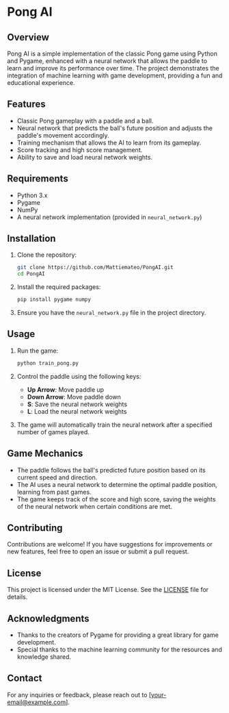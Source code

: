 # Pong AI

## Overview
Pong AI is a simple implementation of the classic Pong game using Python and Pygame, enhanced with a neural network that allows the paddle to learn and improve its performance over time. The project demonstrates the integration of machine learning with game development, providing a fun and educational experience.

## Features
- Classic Pong gameplay with a paddle and a ball.
- Neural network that predicts the ball's future position and adjusts the paddle's movement accordingly.
- Training mechanism that allows the AI to learn from its gameplay.
- Score tracking and high score management.
- Ability to save and load neural network weights.

## Requirements
- Python 3.x
- Pygame
- NumPy
- A neural network implementation (provided in `neural_network.py`)

## Installation
1. Clone the repository:
   ```bash
   git clone https://github.com/Mattiemateo/PongAI.git
   cd PongAI
   ```

2. Install the required packages:
   ```bash
   pip install pygame numpy
   ```

3. Ensure you have the `neural_network.py` file in the project directory.

## Usage
1. Run the game:
   ```bash
   python train_pong.py
   ```

2. Control the paddle using the following keys:
   - **Up Arrow**: Move paddle up
   - **Down Arrow**: Move paddle down
   - **S**: Save the neural network weights
   - **L**: Load the neural network weights

3. The game will automatically train the neural network after a specified number of games played.

## Game Mechanics
- The paddle follows the ball's predicted future position based on its current speed and direction.
- The AI uses a neural network to determine the optimal paddle position, learning from past games.
- The game keeps track of the score and high score, saving the weights of the neural network when certain conditions are met.

## Contributing
Contributions are welcome! If you have suggestions for improvements or new features, feel free to open an issue or submit a pull request.

## License
This project is licensed under the MIT License. See the [LICENSE](LICENSE) file for details.

## Acknowledgments
- Thanks to the creators of Pygame for providing a great library for game development.
- Special thanks to the machine learning community for the resources and knowledge shared.

## Contact
For any inquiries or feedback, please reach out to [your-email@example.com].

